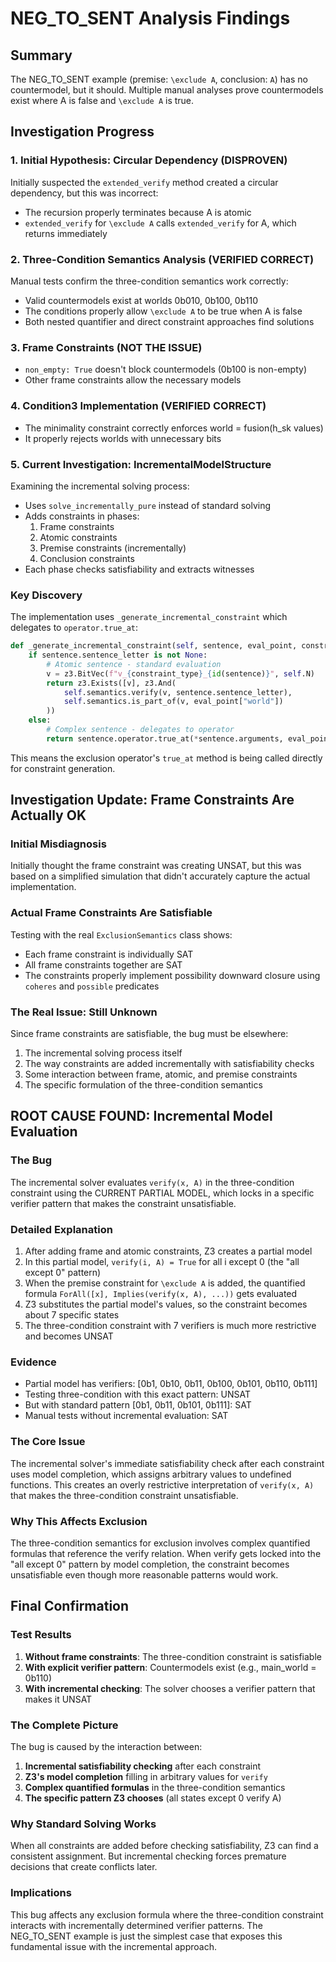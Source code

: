 # NEG_TO_SENT Analysis Findings

## Summary
The NEG_TO_SENT example (premise: `\exclude A`, conclusion: `A`) has no countermodel, but it should. Multiple manual analyses prove countermodels exist where A is false and `\exclude A` is true.

## Investigation Progress

### 1. Initial Hypothesis: Circular Dependency (DISPROVEN)
Initially suspected the `extended_verify` method created a circular dependency, but this was incorrect:
- The recursion properly terminates because A is atomic
- `extended_verify` for `\exclude A` calls `extended_verify` for A, which returns immediately

### 2. Three-Condition Semantics Analysis (VERIFIED CORRECT)
Manual tests confirm the three-condition semantics work correctly:
- Valid countermodels exist at worlds 0b010, 0b100, 0b110
- The conditions properly allow `\exclude A` to be true when A is false
- Both nested quantifier and direct constraint approaches find solutions

### 3. Frame Constraints (NOT THE ISSUE)
- `non_empty: True` doesn't block countermodels (0b100 is non-empty)
- Other frame constraints allow the necessary models

### 4. Condition3 Implementation (VERIFIED CORRECT)
- The minimality constraint correctly enforces world = fusion(h_sk values)
- It properly rejects worlds with unnecessary bits

### 5. Current Investigation: IncrementalModelStructure
Examining the incremental solving process:
- Uses `solve_incrementally_pure` instead of standard solving
- Adds constraints in phases:
  1. Frame constraints
  2. Atomic constraints
  3. Premise constraints (incrementally)
  4. Conclusion constraints
- Each phase checks satisfiability and extracts witnesses

### Key Discovery
The implementation uses `_generate_incremental_constraint` which delegates to `operator.true_at`:
```python
def _generate_incremental_constraint(self, sentence, eval_point, constraint_type=""):
    if sentence.sentence_letter is not None:
        # Atomic sentence - standard evaluation
        v = z3.BitVec(f"v_{constraint_type}_{id(sentence)}", self.N)
        return z3.Exists([v], z3.And(
            self.semantics.verify(v, sentence.sentence_letter),
            self.semantics.is_part_of(v, eval_point["world"])
        ))
    else:
        # Complex sentence - delegates to operator
        return sentence.operator.true_at(*sentence.arguments, eval_point)
```

This means the exclusion operator's `true_at` method is being called directly for constraint generation.

## Investigation Update: Frame Constraints Are Actually OK

### Initial Misdiagnosis
Initially thought the frame constraint was creating UNSAT, but this was based on a simplified simulation that didn't accurately capture the actual implementation.

### Actual Frame Constraints Are Satisfiable
Testing with the real `ExclusionSemantics` class shows:
- Each frame constraint is individually SAT
- All frame constraints together are SAT
- The constraints properly implement possibility downward closure using `coheres` and `possible` predicates

### The Real Issue: Still Unknown
Since frame constraints are satisfiable, the bug must be elsewhere:
1. The incremental solving process itself
2. The way constraints are added incrementally with satisfiability checks
3. Some interaction between frame, atomic, and premise constraints
4. The specific formulation of the three-condition semantics

## ROOT CAUSE FOUND: Incremental Model Evaluation

### The Bug
The incremental solver evaluates `verify(x, A)` in the three-condition constraint using the CURRENT PARTIAL MODEL, which locks in a specific verifier pattern that makes the constraint unsatisfiable.

### Detailed Explanation
1. After adding frame and atomic constraints, Z3 creates a partial model
2. In this partial model, `verify(i, A) = True` for all i except 0 (the "all except 0" pattern)
3. When the premise constraint for `\exclude A` is added, the quantified formula `ForAll([x], Implies(verify(x, A), ...))` gets evaluated
4. Z3 substitutes the partial model's values, so the constraint becomes about 7 specific states
5. The three-condition constraint with 7 verifiers is much more restrictive and becomes UNSAT

### Evidence
- Partial model has verifiers: [0b1, 0b10, 0b11, 0b100, 0b101, 0b110, 0b111]
- Testing three-condition with this exact pattern: UNSAT
- But with standard pattern [0b1, 0b11, 0b101, 0b111]: SAT
- Manual tests without incremental evaluation: SAT

### The Core Issue
The incremental solver's immediate satisfiability check after each constraint uses model completion, which assigns arbitrary values to undefined functions. This creates an overly restrictive interpretation of `verify(x, A)` that makes the three-condition constraint unsatisfiable.

### Why This Affects Exclusion
The three-condition semantics for exclusion involves complex quantified formulas that reference the verify relation. When verify gets locked into the "all except 0" pattern by model completion, the constraint becomes unsatisfiable even though more reasonable patterns would work.

## Final Confirmation

### Test Results
1. **Without frame constraints**: The three-condition constraint is satisfiable
2. **With explicit verifier pattern**: Countermodels exist (e.g., main_world = 0b110)
3. **With incremental checking**: The solver chooses a verifier pattern that makes it UNSAT

### The Complete Picture
The bug is caused by the interaction between:
1. **Incremental satisfiability checking** after each constraint
2. **Z3's model completion** filling in arbitrary values for `verify`
3. **Complex quantified formulas** in the three-condition semantics
4. **The specific pattern Z3 chooses** (all states except 0 verify A)

### Why Standard Solving Works
When all constraints are added before checking satisfiability, Z3 can find a consistent assignment. But incremental checking forces premature decisions that create conflicts later.

### Implications
This bug affects any exclusion formula where the three-condition constraint interacts with incrementally determined verifier patterns. The NEG_TO_SENT example is just the simplest case that exposes this fundamental issue with the incremental approach.